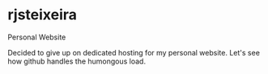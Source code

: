 rjsteixeira
===========

Personal Website

Decided to give up on dedicated hosting for my personal website. Let's see how github handles the humongous load.
